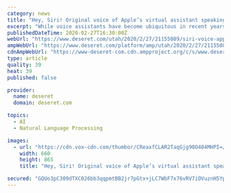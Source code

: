 ```yaml
---
category: news
title: "Hey, Siri! Original voice of Apple’s virtual assistant speaking in Salt Lake City"
excerpt: "While voice assistants have become ubiquitous in recent years, thanks in large part to the proliferation of “smart” speaker innovations from Apple, Amazon, Google and others, Apple’s release of Siri on the iPhone 4S in 2011 was the debut of the artificial intelligence-driven natural voice recognition technology in a pairing with a smartphone."
publishedDateTime: 2020-02-27T16:30:00Z
webUrl: "https://www.deseret.com/utah/2020/2/27/21155089/siri-voice-apple-iphone-virtual-assistant-susan-bennett-xant"
ampWebUrl: "https://www.deseret.com/platform/amp/utah/2020/2/27/21155089/siri-voice-apple-iphone-virtual-assistant-susan-bennett-xant"
cdnAmpWebUrl: "https://www-deseret-com.cdn.ampproject.org/c/s/www.deseret.com/platform/amp/utah/2020/2/27/21155089/siri-voice-apple-iphone-virtual-assistant-susan-bennett-xant"
type: article
quality: 39
heat: 39
published: false

provider:
  name: deseret
  domain: deseret.com

topics:
  - AI
  - Natural Language Processing

images:
  - url: "https://cdn.vox-cdn.com/thumbor/CReaxfCLAR2TaqGjg90O404MHPI=/0x0:660x865/1400x1050/filters:focal(278x381:382x485):no_upscale()/cdn.vox-cdn.com/uploads/chorus_image/image/66388409/SusanHeadshot__1_.0.png"
    width: 660
    height: 865
    title: "Hey, Siri! Original voice of Apple’s virtual assistant speaking in Salt Lake City"

secured: "GQUo3pC309dTXC026bb3qqpmtBB2jr7pGtx+jLC7WbF7x76vRV7iOVuznH5Yp13Uj9j8NWjsobYdP7Kf7VTDAsD56opxtzIG9pOHYoDyLvcZy8l9pBmeexHPNlAY5NvW9urp6YQ1wgSVGtDgwmtjvr0IOOLA8oexI5vVPhDRSeytIBJggY+6JXDWKkZiscxB7hFjfMnkbaKmxd6rrNQ47HpXRVNji0XMQXxdQz7sTZlyFnCStWsmjoc0ox984C/jT7R4P6LS9xEu8SW8jLUPKVa0Fk1RI4l32Jh72/d0KDcXZgVTqwgPUnznPL4JUd/3;x7sWNIsa/uBraPL5OLNY0A=="
---
```


